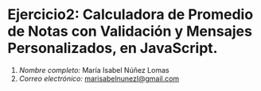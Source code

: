 # Ejercicio2: Calculadora de Promedio de Notas con Validación y Mensajes Personalizados, en JavaScript.
1. *Nombre completo:* María Isabel Núñez Lomas 
2. *Correo electrónico:* marisabelnunezl@gmail.com

